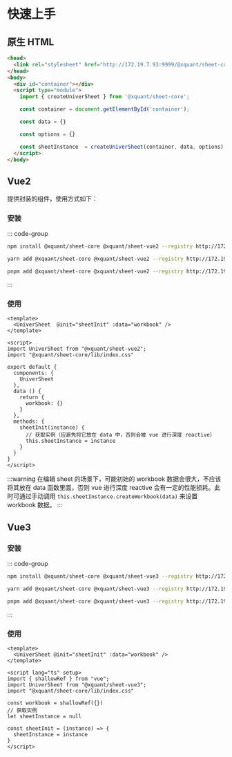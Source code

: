 # 快速上手

## 原生 HTML

```html
<head>
  <link rel="stylesheet" href="http://172.19.7.93:9999/@xquant/sheet-core/lib/index.css" />
</head>
<body>
  <div id="container"></div>
  <script type="module">
    import { createUniverSheet } from '@xquant/sheet-core';

    const container = document.getElementById('container');

    const data = {}

    const options = {}

    const sheetInstance  = createUniverSheet(container, data, options)
  </script>
</body>
```

## Vue2

提供封装的组件，使用方式如下：

### 安装

::: code-group

```bash [npm]
npm install @xquant/sheet-core @xquant/sheet-vue2 --registry http://172.19.5.13:8081/repository/xquant-npm-public/
```

```bash [yarn]
yarn add @xquant/sheet-core @xquant/sheet-vue2 --registry http://172.19.5.13:8081/repository/xquant-npm-public/
```

```bash [pnpm]
pnpm add @xquant/sheet-core @xquant/sheet-vue2 --registry http://172.19.5.13:8081/repository/xquant-npm-public/
```

:::

### 使用

```vue
<template>
  <UniverSheet  @init="sheetInit" :data="workbook" />
</template>

<script>
import UniverSheet from "@xquant/sheet-vue2"; 
import "@xquant/sheet-core/lib/index.css"

export default {
  components: {
    UniverSheet
  },
  data () {
    return {
      workbook: {}
    }
  },
  methods: {
    sheetInit(instance) {
      // 获取实例（应避免将它放在 data 中，否则会被 vue 进行深度 reactive）
      this.sheetInstance = instance
    }
  }
}
</script>
```

:::warning
在编辑 sheet 的场景下，可能初始的 workbook 数据会很大，不应该将其放在 data 函数里面，否则 vue 进行深度 reactive 会有一定的性能损耗。此时可通过手动调用 `this.sheetInstance.createWorkbook(data)` 来设置 workbook 数据。
:::

## Vue3

### 安装

::: code-group

```bash [npm]
npm install @xquant/sheet-core @xquant/sheet-vue3 --registry http://172.19.5.13:8081/repository/xquant-npm-public/
```

```bash [yarn]
yarn add @xquant/sheet-core @xquant/sheet-vue3 --registry http://172.19.5.13:8081/repository/xquant-npm-public/
```

```bash [pnpm]
pnpm add @xquant/sheet-core @xquant/sheet-vue3 --registry http://172.19.5.13:8081/repository/xquant-npm-public/
```

:::

### 使用

```vue
<template>
  <UniverSheet @init="sheetInit" :data="workbook" />
</template>

<script lang="ts" setup>
import { shallowRef } from "vue";
import UniverSheet from "@xquant/sheet-vue3"; 
import "@xquant/sheet-core/lib/index.css"

const workbook = shallowRef({})
// 获取实例
let sheetInstance = null

const sheetInit = (instance) => {
  sheetInstance = instance
}
</script>
```

